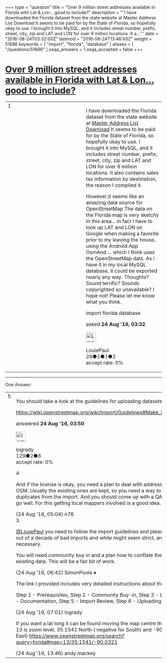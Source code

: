 +++
type = "question"
title = "Over 9 million street addresses available in Florida with Lat &amp; Lon... good to include?"
description = '''I have downloaded the Florida dataset from the state website at Master Address List Download It seems to be paid for by the State of Florida, so hopefully okay to use. I brought it into MySQL, and it includes street number, prefix, street, city, zip and LAT and LON for over 9 million locations. It a...'''
date = "2016-08-24T03:32:00Z"
lastmod = "2016-08-24T13:46:00Z"
weight = 51686
keywords = [ "import", "florida", "database" ]
aliases = [ "/questions/51686" ]
osqa_answers = 1
osqa_accepted = false
+++

<div class="headNormal">

# [Over 9 million street addresses available in Florida with Lat & Lon... good to include?](/questions/51686/over-9-million-street-addresses-available-in-florida-with-lat-lon-good-to-include)

</div>

<div id="main-body">

<div id="askform">

<table id="question-table" style="width:100%;">
<colgroup>
<col style="width: 50%" />
<col style="width: 50%" />
</colgroup>
<tbody>
<tr>
<td style="width: 30px; vertical-align: top"><div class="vote-buttons">
<span id="post-51686-upvote" class="ajax-command post-vote up" rel="nofollow" title="I like this post (click again to cancel)"> </span>
<div id="post-51686-score" class="post-score" title="current number of votes">
1
</div>
<span id="post-51686-downvote" class="ajax-command post-vote down" rel="nofollow" title="I dont like this post (click again to cancel)"> </span> <span id="favorite-mark" class="ajax-command favorite-mark" rel="nofollow" title="mark/unmark this question as favorite (click again to cancel)"> </span>
<div id="favorite-count" class="favorite-count">
&#10;</div>
</div></td>
<td><div id="item-right">
<div class="question-body">
<p>I have downloaded the Florida dataset from the state website at <a href="https://pointmatch.state.fl.us/General/AddressFiles.aspx">Master Address List Download</a> It seems to be paid for by the State of Florida, so hopefully okay to use. I brought it into MySQL, and it includes street number, prefix, street, city, zip and LAT and LON for over 9 million locations. It also contains sales tax information by destination, the reason I compiled it.</p>
<p>However,it seems like an amazing data source for OpenStreetMap The data on the Florida map is very sketchy in this area... in fact I have to look up LAT and LON on Google when making a favorite prior to my leaving the house.. using the Android App OsmAnd ... which I think uses the OpenStreetMap dats. As I have it in my local MySQL database, it could be exported nearly any way. Thoughts? Sound terrific? Sounds copyrighted so unavailable? I hope not! Please let me know what you think.</p>
</div>
<div id="question-tags" class="tags-container tags">
<span class="post-tag tag-link-import" rel="tag" title="see questions tagged &#39;import&#39;">import</span> <span class="post-tag tag-link-florida" rel="tag" title="see questions tagged &#39;florida&#39;">florida</span> <span class="post-tag tag-link-database" rel="tag" title="see questions tagged &#39;database&#39;">database</span>
</div>
<div id="question-controls" class="post-controls">
&#10;</div>
<div class="post-update-info-container">
<div class="post-update-info post-update-info-user">
<p>asked <strong>24 Aug '16, 03:32</strong></p>
<img src="https://secure.gravatar.com/avatar/b4861fda0ca0e3c2694388d5ecee2a09?s=32&amp;d=identicon&amp;r=g" class="gravatar" width="32" height="32" alt="LouiePaul&#39;s gravatar image" />
<p><span>LouiePaul</span><br />
<span class="score" title="26 reputation points">26</span><span title="1 badges"><span class="badge1">●</span><span class="badgecount">1</span></span><span title="1 badges"><span class="silver">●</span><span class="badgecount">1</span></span><span title="2 badges"><span class="bronze">●</span><span class="badgecount">2</span></span><br />
<span class="accept_rate" title="Rate of the user&#39;s accepted answers">accept rate:</span> <span title="LouiePaul has no accepted answers">0%</span></p>
</div>
</div>
<div id="comments-container-51686" class="comments-container">
&#10;</div>
<div id="comment-tools-51686" class="comment-tools">
&#10;</div>
<div class="clear">
&#10;</div>
<div id="comment-51686-form-container" class="comment-form-container">
&#10;</div>
<div class="clear">
&#10;</div>
</div></td>
</tr>
</tbody>
</table>

------------------------------------------------------------------------

<div class="tabBar">

<span id="sort-top"></span>

<div class="headQuestions">

One Answer:

</div>

</div>

<span id="51687"></span>

<div id="answer-container-51687" class="answer">

<table style="width:100%;">
<colgroup>
<col style="width: 50%" />
<col style="width: 50%" />
</colgroup>
<tbody>
<tr>
<td style="width: 30px; vertical-align: top"><div class="vote-buttons">
<span id="post-51687-upvote" class="ajax-command post-vote up" rel="nofollow" title="I like this post (click again to cancel)"> </span>
<div id="post-51687-score" class="post-score" title="current number of votes">
5
</div>
<span id="post-51687-downvote" class="ajax-command post-vote down" rel="nofollow" title="I dont like this post (click again to cancel)"> </span>
</div></td>
<td><div class="item-right">
<div class="answer-body">
<p>You should take a look at the guidelines for uploading datasets from other sources:</p>
<p><a href="https://wiki.openstreetmap.org/wiki/Import/Guidelines#Make_sure_data_license_is_OK">https://wiki.openstreetmap.org/wiki/Import/Guidelines#Make_sure_data_license_is_OK</a></p>
</div>
<div class="answer-controls post-controls">
&#10;</div>
<div class="post-update-info-container">
<div class="post-update-info post-update-info-user">
<p>answered <strong>24 Aug '16, 03:50</strong></p>
<img src="https://secure.gravatar.com/avatar/70a4ee7b3e41c052165fa1fd01cfe092?s=32&amp;d=identicon&amp;r=g" class="gravatar" width="32" height="32" alt="logrady&#39;s gravatar image" />
<p><span>logrady</span><br />
<span class="score" title="129 reputation points">129</span><span title="2 badges"><span class="silver">●</span><span class="badgecount">2</span></span><span title="6 badges"><span class="bronze">●</span><span class="badgecount">6</span></span><br />
<span class="accept_rate" title="Rate of the user&#39;s accepted answers">accept rate:</span> <span title="logrady has no accepted answers">0%</span></p>
</div>
</div>
<div id="comments-container-51687" class="comments-container">
<span id="51688"></span>
<div id="comment-51688" class="comment">
<div id="post-51688-score" class="comment-score">
4
</div>
<div class="comment-text">
<p>And if the license is okay, you need a plan to deal with addresses that are already in OSM. Usually the existing ones are kept, so you need a way to identify and remove duplicates from the import. And you should come up with a QA plan to assure things go well. For this getting local mappers involved is a good idea.</p>
</div>
<div id="comment-51688-info" class="comment-info">
<span class="comment-age">(24 Aug '16, 05:04)</span> <span class="comment-user userinfo">n76</span>
</div>
</div>
<span id="51689"></span>
<div id="comment-51689" class="comment">
<div id="post-51689-score" class="comment-score">
3
</div>
<div class="comment-text">
<p><a href="https://help.openstreetmap.org/users/12701/louiepaul">@LouiePaul</a> you need to follow the import guidelines and please: they have been born out of a decade of bad imports and while might seem strict, are so because it is necessary.</p>
<p>You will need community buy in and a plan how to conflate the imported data with existing data. This will be a fair bit of work.</p>
</div>
<div id="comment-51689-info" class="comment-info">
<span class="comment-age">(24 Aug '16, 06:42)</span> <span class="comment-user userinfo">SimonPoole ♦</span>
</div>
</div>
<span id="51690"></span>
<div id="comment-51690" class="comment">
<div id="post-51690-score" class="comment-score">
&#10;</div>
<div class="comment-text">
<p>The link I provided includes very detailed instructions about these issues (and more):</p>
<p>Step 1 - Prerequisites, Step 2 - Community Buy-in, Step 3 - License approval, Step 4 - Documentation, Step 5 - Import Review, Step 6 - Uploading.</p>
</div>
<div id="comment-51690-info" class="comment-info">
<span class="comment-age">(24 Aug '16, 07:01)</span> <span class="comment-user userinfo">logrady</span>
</div>
</div>
<span id="51699"></span>
<div id="comment-51699" class="comment">
<div id="post-51699-score" class="comment-score">
&#10;</div>
<div class="comment-text">
<p>If you want a lat long it can be found moving the map centre then read the URL... so 13 is zoom level, 35.1541 North ( negative for South) and -90.0321 West ( positive = East) <a href="https://www.openstreetmap.org/search?query=forida#map=13/35.1541/-90.0321">https://www.openstreetmap.org/search?query=forida#map=13/35.1541/-90.0321</a></p>
</div>
<div id="comment-51699-info" class="comment-info">
<span class="comment-age">(24 Aug '16, 13:46)</span> <span class="comment-user userinfo">andy mackey</span>
</div>
</div>
</div>
<div id="comment-tools-51687" class="comment-tools">
&#10;</div>
<div class="clear">
&#10;</div>
<div id="comment-51687-form-container" class="comment-form-container">
&#10;</div>
<div class="clear">
&#10;</div>
</div></td>
</tr>
</tbody>
</table>

</div>

<div class="paginator-container-left">

</div>

</div>

</div>

